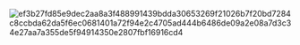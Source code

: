 ![ef3b27fd85e9dec2aa8a3f488991439bdda30653269f21026b7f20bd7284c8ccbda62da5f6ec0681401a72f94e2c4705ad444b6486de09a2e08a7d3c34e27aa7a355de5f94914350e2807fbf16916cd4](https://user-images.githubusercontent.com/107315908/204553637-6464cbc1-b2f5-4cce-bc9d-3efb94c8246b.gif)
